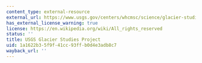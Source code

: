 ```yaml
---
content_type: external-resource
external_url: https://www.usgs.gov/centers/whcmsc/science/glacier-studies-project?qt-science_center_objects=0#qt-science_center_objects
has_external_license_warning: true
license: https://en.wikipedia.org/wiki/All_rights_reserved
status: ''
title: USGS Glacier Studies Project
uid: 1a1622b3-5f9f-41cc-93ff-b0d4e3adb8c7
wayback_url: ''
---
```

